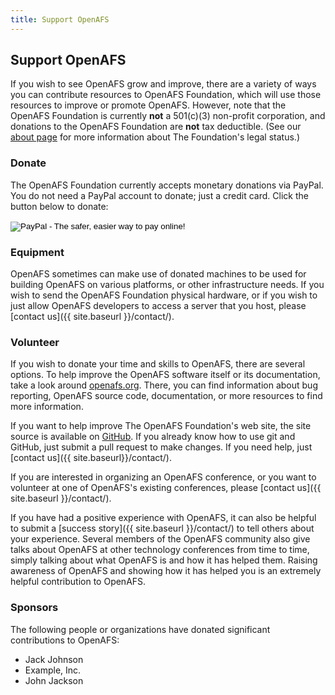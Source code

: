 ```yaml
---
title: Support OpenAFS
---
```


## Support OpenAFS ##

If you wish to see OpenAFS grow and improve, there are a variety of ways you
can contribute resources to OpenAFS Foundation, which will use those resources
to improve or promote OpenAFS. However, note that the OpenAFS Foundation is
currently **not** a 501(c)(3) non-profit corporation, and donations to the
OpenAFS Foundation are **not** tax deductible. (See our [about
page]({{site.baseurl}}/about/) for more information about The Foundation's
legal status.)

### Donate ###

The OpenAFS Foundation currently accepts monetary donations via PayPal. You do
not need a PayPal account to donate; just a credit card. Click the button below
to donate:

<form action="https://www.paypal.com/cgi-bin/webscr" method="post" target="_top">
  <input type="hidden" name="cmd" value="_s-xclick">
  <input type="hidden" name="hosted_button_id" value="X2A746DUVWXC4">
  <input type="image" src="https://www.paypalobjects.com/en_US/i/btn/btn_donateCC_LG.gif"
         border="0" name="submit"
         alt="PayPal - The safer, easier way to pay online!">
  <img src="https://www.paypalobjects.com/en_US/i/scr/pixel.gif"
       alt="" border="0" width="1" height="1">
</form>
<p></p>

### Equipment ###

OpenAFS sometimes can make use of donated machines to be used for building
OpenAFS on various platforms, or other infrastructure needs. If you wish to
send the OpenAFS Foundation physical hardware, or if you wish to just allow
OpenAFS developers to access a server that you host, please [contact
us]({{ site.baseurl }}/contact/).

### Volunteer ###

If you wish to donate your time and skills to OpenAFS, there are several
options. To help improve the OpenAFS software itself or its documentation, take
a look around [openafs.org](http://www.openafs.org/). There, you can find
information about bug reporting, OpenAFS source code, documentation, or more
resources to find more information.

If you want to help improve The OpenAFS Foundation's web site, the site source
is available on [GitHub](https://github.com/adeason/openafsfoundation.org/). If
you already know how to use git and GitHub, just submit a pull request to make
changes. If you need help, just [contact us]({{ site.baseurl}}/contact/).

If you are interested in organizing an OpenAFS conference, or you want to
volunteer at one of OpenAFS's existing conferences, please [contact
us]({{ site.baseurl }}/contact/). 

If you have had a positive experience with OpenAFS, it can also be helpful to
submit a [success story]({{ site.baseurl }}/contact/) to tell others about your
experience. Several members of the OpenAFS community also give talks about
OpenAFS at other technology conferences from time to time, simply talking about
what OpenAFS is and how it has helped them. Raising awareness of OpenAFS and
showing how it has helped you is an extremely helpful contribution to OpenAFS.

### Sponsors ###

The following people or organizations have donated significant contributions to
OpenAFS:

* Jack Johnson
* Example, Inc.
* John Jackson
